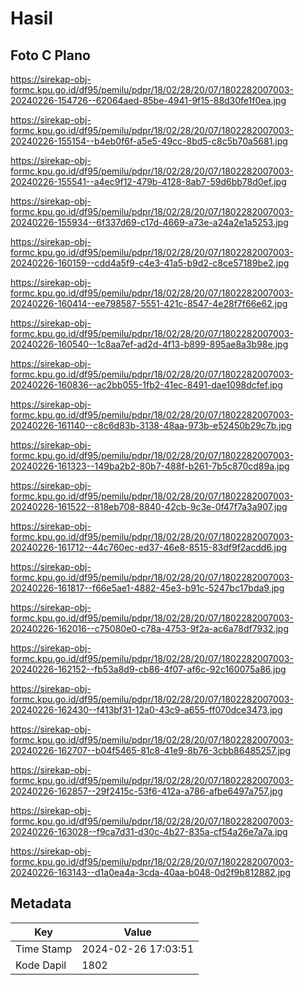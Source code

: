 # Hasil

## Foto C Plano

https://sirekap-obj-formc.kpu.go.id/df95/pemilu/pdpr/18/02/28/20/07/1802282007003-20240226-154726--62064aed-85be-4941-9f15-88d30fe1f0ea.jpg

https://sirekap-obj-formc.kpu.go.id/df95/pemilu/pdpr/18/02/28/20/07/1802282007003-20240226-155154--b4eb0f6f-a5e5-49cc-8bd5-c8c5b70a5681.jpg

https://sirekap-obj-formc.kpu.go.id/df95/pemilu/pdpr/18/02/28/20/07/1802282007003-20240226-155541--a4ec9f12-479b-4128-8ab7-59d6bb78d0ef.jpg

https://sirekap-obj-formc.kpu.go.id/df95/pemilu/pdpr/18/02/28/20/07/1802282007003-20240226-155934--6f337d69-c17d-4669-a73e-a24a2e1a5253.jpg

https://sirekap-obj-formc.kpu.go.id/df95/pemilu/pdpr/18/02/28/20/07/1802282007003-20240226-160159--cdd4a5f9-c4e3-41a5-b9d2-c8ce57189be2.jpg

https://sirekap-obj-formc.kpu.go.id/df95/pemilu/pdpr/18/02/28/20/07/1802282007003-20240226-160414--ee798587-5551-421c-8547-4e28f7f66e62.jpg

https://sirekap-obj-formc.kpu.go.id/df95/pemilu/pdpr/18/02/28/20/07/1802282007003-20240226-160540--1c8aa7ef-ad2d-4f13-b899-895ae8a3b98e.jpg

https://sirekap-obj-formc.kpu.go.id/df95/pemilu/pdpr/18/02/28/20/07/1802282007003-20240226-160836--ac2bb055-1fb2-41ec-8491-dae1098dcfef.jpg

https://sirekap-obj-formc.kpu.go.id/df95/pemilu/pdpr/18/02/28/20/07/1802282007003-20240226-161140--c8c6d83b-3138-48aa-973b-e52450b29c7b.jpg

https://sirekap-obj-formc.kpu.go.id/df95/pemilu/pdpr/18/02/28/20/07/1802282007003-20240226-161323--149ba2b2-80b7-488f-b261-7b5c870cd89a.jpg

https://sirekap-obj-formc.kpu.go.id/df95/pemilu/pdpr/18/02/28/20/07/1802282007003-20240226-161522--818eb708-8840-42cb-9c3e-0f47f7a3a907.jpg

https://sirekap-obj-formc.kpu.go.id/df95/pemilu/pdpr/18/02/28/20/07/1802282007003-20240226-161712--44c760ec-ed37-46e8-8515-83df9f2acdd6.jpg

https://sirekap-obj-formc.kpu.go.id/df95/pemilu/pdpr/18/02/28/20/07/1802282007003-20240226-161817--f66e5ae1-4882-45e3-b91c-5247bc17bda9.jpg

https://sirekap-obj-formc.kpu.go.id/df95/pemilu/pdpr/18/02/28/20/07/1802282007003-20240226-162016--c75080e0-c78a-4753-9f2a-ac6a78df7932.jpg

https://sirekap-obj-formc.kpu.go.id/df95/pemilu/pdpr/18/02/28/20/07/1802282007003-20240226-162152--fb53a8d9-cb86-4f07-af6c-92c160075a86.jpg

https://sirekap-obj-formc.kpu.go.id/df95/pemilu/pdpr/18/02/28/20/07/1802282007003-20240226-162430--f413bf31-12a0-43c9-a655-ff070dce3473.jpg

https://sirekap-obj-formc.kpu.go.id/df95/pemilu/pdpr/18/02/28/20/07/1802282007003-20240226-162707--b04f5465-81c8-41e9-8b76-3cbb86485257.jpg

https://sirekap-obj-formc.kpu.go.id/df95/pemilu/pdpr/18/02/28/20/07/1802282007003-20240226-162857--29f2415c-53f6-412a-a786-afbe6497a757.jpg

https://sirekap-obj-formc.kpu.go.id/df95/pemilu/pdpr/18/02/28/20/07/1802282007003-20240226-163028--f9ca7d31-d30c-4b27-835a-cf54a26e7a7a.jpg

https://sirekap-obj-formc.kpu.go.id/df95/pemilu/pdpr/18/02/28/20/07/1802282007003-20240226-163143--d1a0ea4a-3cda-40aa-b048-0d2f9b812882.jpg


## Metadata

| Key        | Value               |
| ---------- | ------------------- |
| Time Stamp | 2024-02-26 17:03:51 |
| Kode Dapil | 1802                |



